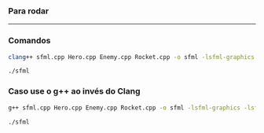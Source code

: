 ### Para rodar 

---

### Comandos

```bash
clang++ sfml.cpp Hero.cpp Enemy.cpp Rocket.cpp -o sfml -lsfml-graphics -lsfml-window -lsfml-system -lsfml-audio

./sfml

```

### Caso use o g++ ao invés do Clang

```bash
g++ sfml.cpp Hero.cpp Enemy.cpp Rocket.cpp -o sfml -lsfml-graphics -lsfml-window -lsfml-system -lsfml-audio

./sfml
```

